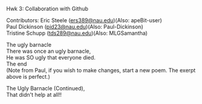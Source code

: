 Hwk 3: Collaboration with Github

Contributors:
Eric Steele (ers389@nau.edu)(Also: apeBit-user) <br>
Paul Dickinson (pid23@nau.edu)(Also: Paul-Dickinson) <br>
Tristine Schupp (tds289@nau.edu)(Also: MLGSamantha) <br>

The ugly barnacle<br>
There was once an ugly barnacle, <br>
He was SO ugly that everyone died. <br>
The end <br>
(Note from Paul, if you wish to make changes, start a new poem. The exerpt above is perfect.) <br>

The Ugly Barnacle (Continued), <br>
That didn't help at all!! <br>